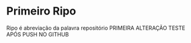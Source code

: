 # Primeiro Ripo 

Ripo é abreviação da palavra repositório
PRIMEIRA ALTERAÇÃO 
TESTE APÓS PUSH NO GITHUB
